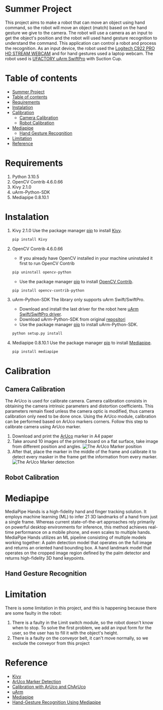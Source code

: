 Summer Project
=================
This project aims to make a robot that can move an object using hand command, so the robot will move an object (match) based on the hand gesture we give to the camera. The robot will use a camera as an input to get the object's position and the robot will used hand gesture recognition to understand the command. This application can control a robot and process the recognition. As an input device, the robot used the [Logitech C922 PRO HD STREAM WEBCAM](https://choosealicense.com/licenses/mit/) and for hand gestures used a laptop webcam. The robot used is [UFACTORY uArm SwiftPro](https://www.ufactory.cc/product-page/ufactory-uarm-test-kit) with Suction Cup.

Table of contents
=================
- [Summer Project](#summer-project)
- [Table of contents](#table-of-contents)
- [Requirements](#requirements)
- [Instalation](#instalation)
- [Calibration](#calibration)
  - [Camera Calibration](#camera-calibration)
  - [Robot Calibration](#robot-calibration)
- [Mediapipe](#mediapipe)
  - [Hand Gesture Recognition](#hand-gesture-recognition)
- [Limitation](#limitation)
- [Reference](#reference)

Requirements
=================
1. Python 3.10.5
2. OpenCV Contrib 4.6.0.66
3. Kivy 2.1.0
4. uArm-Python-SDK
5. Mediapipe 0.8.10.1

Instalation
=================
1. Kivy 2.1.0
	Use the package manager [pip](https://pip.pypa.io/en/stable/) to install [Kivy](https://kivy.org/).

	```bash
	pip install Kivy
	```
2. OpenCV Contrib 4.6.0.66
	- If you already have OpenCV installed in your machine uninstaled it first to run OpenCV Contrib

	```bash
	pip uninstall opencv-python
	```

	- Use the package manager [pip](https://pip.pypa.io/en/stable/) to install [OpenCV Contrib](https://docs.opencv.org/4.x/d6/d00/tutorial_py_root.html).
    
	```bash
	pip install opencv-contrib-python
	```

3. uArm-Python-SDK
	The library only supports uArm Swift/SwiftPro.
    - Download and install the last driver for the robot here [uArm Swift/SwiftPro driver](https://www.ufactory.cc/download-uarm-robot).
	- Download uArm-Python-SDK from original [repositori](https://github.com/uArm-Developer/uArm-Python-SDK/tree/2.0)
	- Use the package manager [pip](https://pip.pypa.io/en/stable/) to install uArm-Python-SDK.

	```bash
	python setup.py install
	```
4. Mediapipe 0.8.10.1
	Use the package manager [pip](https://pip.pypa.io/en/stable/) to install [Mediapipe](https://google.github.io/mediapipe/getting_started/python).
	
	```bash
	pip install mediapipe
	```
Calibration
=================

Camera Calibration
-----------------
The ArUco is used for calibrate camera. Camera calibration consists in obtaining the camera intrinsic parameters and distortion coefficients. This parameters remain fixed unless the camera optic is modified, thus camera calibration only need to be done once. Using the ArUco module, calibration can be performed based on ArUco markers corners.
Follow this step to calibrate camera using ArUco marker.
1. Download and print the [ArUco](https://github.com/mahasiswateladan/summer_project/blob/main/img/aruco_marker.pdf) marker in A4 paper 
2. Take around 10 images of the printed board on a flat surface, take image from different position and angles.
![The ArUco Marker position](https://github.com/mahasiswateladan/summer_project/blob/main/img/aruco_img.PNG)
3. After that, place the marker in the middle of the frame and calibrate it to detect every masker in the frame get the information from every marker.
![The ArUco Marker detection](https://github.com/mahasiswateladan/summer_project/blob/main/img/IMG_FINAL_20220826_160426.png)

Robot Calibration
-----------------

Mediapipe
=================
MediaPipe Hands is a high-fidelity hand and finger tracking solution. It employs machine learning (ML) to infer 21 3D landmarks of a hand from just a single frame. Whereas current state-of-the-art approaches rely primarily on powerful desktop environments for inference, this method achieves real-time performance on a mobile phone, and even scales to multiple hands. MediaPipe Hands utilizes an ML pipeline consisting of multiple models working together: A palm detection model that operates on the full image and returns an oriented hand bounding box. A hand landmark model that operates on the cropped image region defined by the palm detector and returns high-fidelity 3D hand keypoints.

Hand Gesture Recognition
-----------------

Limitation
=================
There is some limitation in this project, and this is happening because there are some faulty in the robot:
1. There is a faulty in the Limit switch module, so the robot doesn't know when to stop. To solve the first problem, we add an input form for the user, so the user has to fill it with the object's height.
2. There is a faulty on the conveyor belt, it can't move normally, so we exclude the conveyor from this project

Reference
=================
- [Kivy](https://kivy.org/)
- [ArUco Marker Detection](https://docs.opencv.org/4.x/d9/d6a/group__aruco.html#gacf03e5afb0bc516b73028cf209984a06)
- [Calibration with ArUco and ChArUco](https://docs.opencv.org/4.x/da/d13/tutorial_aruco_calibration.html)
- [uArm](https://github.com/uArm-Developer/uArm-Python-SDK)
- [Mediapipe](https://google.github.io/mediapipe/solutions/hands.html)
- [Hand-Gesture Recognition Using Mediapipe](https://github.com/Kazuhito00/hand-gesture-recognition-using-mediapipe)